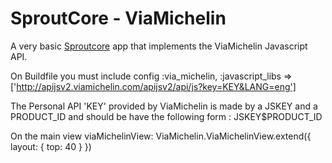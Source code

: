 # SproutCore - ViaMichelin

A very basic [Sproutcore](http://www.github.com/sproutcore/sproutcore) app that implements the ViaMichelin Javascript API.

On Buildfile you must include
    config :via_michelin, :javascript_libs => ['http://apijsv2.viamichelin.com/apijsv2/api/js?key=KEY&LANG=eng']

The Personal API 'KEY' provided by ViaMichelin is made by a JSKEY and a PRODUCT_ID and should be have the following form : JSKEY$PRODUCT_ID

On the main view
    viaMichelinView: ViaMichelin.ViaMichelinView.extend({
      layout: { top: 40 }
    })